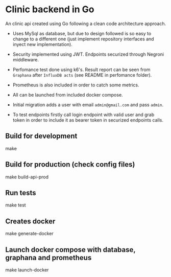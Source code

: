 # Clinic backend in Go

An clinic api created using Go following a clean code architecture approach.

- Uses MySql as database, but due to design followed is so easy to change to a different one (just implement repository interfaces and inyect new implementation). 

- Security implemented using JWT. Endpoints securized through Negroni middleware.

- Perfomance test done using k6's. Result report can be seen from `Graphana` after `InfluxDB acts` (see README in perfomance folder).
 
- Prometheus is also included in order to catch some metrics.

- All can be launched from included docker compose. 

- Initial migration adds a user with email `admin@gmail.com` and pass `admin`.  

- To test endpoints firstly call login endpoint with valid user and grab token in order to include it as bearer token in securized endpoints calls.

## Build for development

  make

## Build for production (check config files)

  make build-api-prod

## Run tests

  make test

## Creates docker

  make generate-docker

## Launch docker compose with database, graphana and prometheus

  make launch-docker
